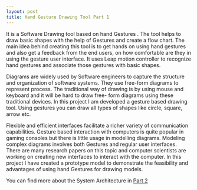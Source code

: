 ```yaml
---
layout: post
title: Hand Gesture Drawing Tool Part 1
---
```



It is  a Software Drawing tool based on hand Gestures . The tool helps to draw basic shapes with the help of Gestures and create a flow chart. The main idea behind creating this tool is to get hands on using hand gestures and also get a feedback from the end users, on how comfortable are they in using the gesture user interface. It uses Leap motion controller to recognize hand gestures and associate those gestures with basic shapes.


Diagrams are widely used by Software engineers to capture the structure and organization of software systems. They use free-form diagrams to represent process. The traditional way of drawing is by using mouse and keyboard and it will be hard to draw free- form diagrams using these traditional devices. In this project I am developed a gesture based drawing tool. Using gestures you can draw all types of shapes like circle, square, arrow etc. 

Flexible and efficient interfaces facilitate a richer variety of communication capabilities. Gesture based interaction with computers is quite popular in gaming consoles but there is little usage in modelling diagrams. Modeling complex diagrams involves both Gestures and regular user interfaces. There are many research papers on this topic and computer scientists are working on creating new interfaces to interact with the computer.
In this project I have created a prototype model to demonstrate the feasibility and advantages of using hand Gestures for drawing models.

You can find more about the System Architecture in  [Part 2](http://golisandeep3.github.io/web-crawler/)
